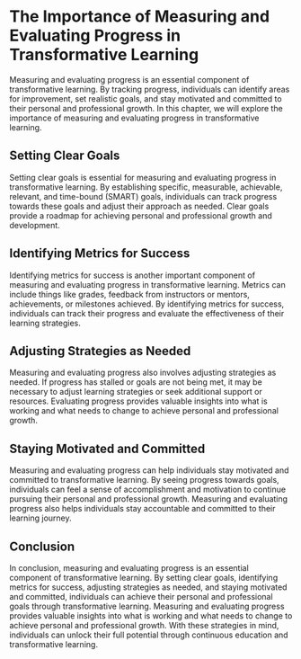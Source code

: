 The Importance of Measuring and Evaluating Progress in Transformative Learning
============================================================================================================================

Measuring and evaluating progress is an essential component of transformative learning. By tracking progress, individuals can identify areas for improvement, set realistic goals, and stay motivated and committed to their personal and professional growth. In this chapter, we will explore the importance of measuring and evaluating progress in transformative learning.

Setting Clear Goals
-------------------

Setting clear goals is essential for measuring and evaluating progress in transformative learning. By establishing specific, measurable, achievable, relevant, and time-bound (SMART) goals, individuals can track progress towards these goals and adjust their approach as needed. Clear goals provide a roadmap for achieving personal and professional growth and development.

Identifying Metrics for Success
-------------------------------

Identifying metrics for success is another important component of measuring and evaluating progress in transformative learning. Metrics can include things like grades, feedback from instructors or mentors, achievements, or milestones achieved. By identifying metrics for success, individuals can track their progress and evaluate the effectiveness of their learning strategies.

Adjusting Strategies as Needed
------------------------------

Measuring and evaluating progress also involves adjusting strategies as needed. If progress has stalled or goals are not being met, it may be necessary to adjust learning strategies or seek additional support or resources. Evaluating progress provides valuable insights into what is working and what needs to change to achieve personal and professional growth.

Staying Motivated and Committed
-------------------------------

Measuring and evaluating progress can help individuals stay motivated and committed to transformative learning. By seeing progress towards goals, individuals can feel a sense of accomplishment and motivation to continue pursuing their personal and professional growth. Measuring and evaluating progress also helps individuals stay accountable and committed to their learning journey.

Conclusion
----------

In conclusion, measuring and evaluating progress is an essential component of transformative learning. By setting clear goals, identifying metrics for success, adjusting strategies as needed, and staying motivated and committed, individuals can achieve their personal and professional goals through transformative learning. Measuring and evaluating progress provides valuable insights into what is working and what needs to change to achieve personal and professional growth. With these strategies in mind, individuals can unlock their full potential through continuous education and transformative learning.


